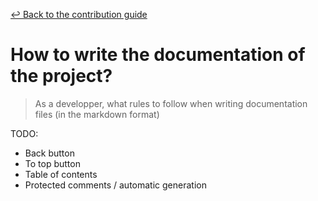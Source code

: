 [&#x21A9; Back to the contribution guide](../../../CONTRIBUTING.md#dev-howtos)

# How to write the documentation of the project?

> As a developper, what rules to follow when writing documentation files (in
> the markdown format)

TODO:

* Back button
* To top button
* Table of contents
* Protected comments / automatic generation
